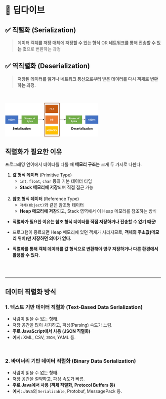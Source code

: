 # 📌 딥다이브


## ✅ 직렬화 (Serialization)
> **데이터 객체를 저장 매체에 저장할 수 있는 형식** OR **네트워크를 통해 전송할 수 있는 것**으로 변환하는 과정

## ✅ 역직렬화 (Deserialization)
> **저장된 데이터를 읽거나 네트워크 통신으로부터 받은 데이터를 다시 객체로 변환하는 과정**.


<br>
<br>

<img width="60%" height="60%" src="../images/serialization.png" />


<br>


## 직렬화가 필요한 이유

프로그래밍 언어에서 데이터를 다룰 때 **메모리 구조**는 크게 두 가지로 나뉜다.
>
1. **값 형식 데이터** (Primitive Type)  
   - `int`, `float`, `char` 등의 기본 데이터 타입
   - **Stack 메모리에 저장**되며 직접 접근 가능 
   <br>
2. **참조 형식 데이터** (Reference Type)  
   - `객체(Object)`와 같은 참조형 데이터
   - **Heap 메모리에 저장**되고, Stack 영역에서 이 Heap 메모리를 참조하는 방식

- **직렬화가 필요한 이유는 참조 형식 데이터를 직접 저장하거나 전송할 수 없기 때문!**  

- 프로그램이 종료되면 Heap 메모리에 있던 객체가 사라지므로, **객체의 주소값(메모리 위치)만 저장하면 의미가 없다.**  

- **직렬화를 통해 객체 데이터를 값 형식으로 변환해야 영구 저장하거나 다른 환경에서 활용할 수 있다.**  

<br><br>

---
## 데이터 직렬화 방식

### 1. 텍스트 기반 데이터 직렬화 (Text-Based Data Serialization)

- 사람이 읽을 수 있는 형태.
- 저장 공간을 많이 차지하고, 파싱(Parsing) 속도가 느림.
- **주로 JavaScript에서 사용 (JSON 직렬화)**
- **예시:** XML, CSV, `JSON`, YAML 등.

 
### 2. 바이너리 기반 데이터 직렬화 (Binary Data Serialization)

- 사람이 읽을 수 없는 형태.
- 저장 공간을 절약하고, 파싱 속도가 빠름.
- **주로 Java에서 사용 (객체 직렬화, Protocol Buffers 등)**
- **예시:** Java의 `Serializable`, Protobuf, MessagePack 등.



